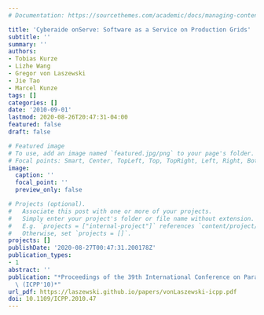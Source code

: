 ```yaml
---
# Documentation: https://sourcethemes.com/academic/docs/managing-content/

title: 'Cyberaide onServe: Software as a Service on Production Grids'
subtitle: ''
summary: ''
authors:
- Tobias Kurze
- Lizhe Wang
- Gregor von Laszewski
- Jie Tao
- Marcel Kunze
tags: []
categories: []
date: '2010-09-01'
lastmod: 2020-08-26T20:47:31-04:00
featured: false
draft: false

# Featured image
# To use, add an image named `featured.jpg/png` to your page's folder.
# Focal points: Smart, Center, TopLeft, Top, TopRight, Left, Right, BottomLeft, Bottom, BottomRight.
image:
  caption: ''
  focal_point: ''
  preview_only: false

# Projects (optional).
#   Associate this post with one or more of your projects.
#   Simply enter your project's folder or file name without extension.
#   E.g. `projects = ["internal-project"]` references `content/project/deep-learning/index.md`.
#   Otherwise, set `projects = []`.
projects: []
publishDate: '2020-08-27T00:47:31.200178Z'
publication_types:
- 1
abstract: ''
publication: "*Proceedings of the 39th International Conference on Parallel Processing\
  \ (ICPP'10)*"
url_pdf: https://laszewski.github.io/papers/vonLaszewski-icpp.pdf
doi: 10.1109/ICPP.2010.47
---
```

